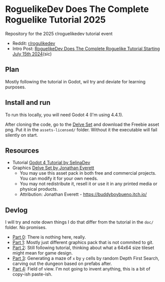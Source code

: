 # RoguelikeDev Does The Complete Roguelike Tutorial 2025

Repository for the 2025 r/roguelikedev tutorial event
 * Reddit: [r/rogulikedev](https://www.reddit.com/r/roguelikedev)
 * Intro Post: [RoguelikeDev Does The Complete Roguelike Tutorial Starting July 15th 2024](https://www.reddit.com/r/roguelikedev/comments/1luh8og/roguelikedev_does_the_complete_roguelike_tutorial/)(sic)

## Plan

Mostly following the tutorial in Godot, wil try and deviate for learning purposes.

## Install and run

To run this locally, you will need Godot 4 (I'm using 4.4.1).

After cloning the code, go to the [Delve Set](https://buddyboybueno.itch.io/delve-set-roguelike-assets) and download the Freebie asset png. Put it in the `assets-licensed/` folder. Without it the executable will fail silently on start.

## Resources

 * Tutorial [Godot 4 Tutorial by SelinaDev](https://selinadev.github.io/05-rogueliketutorial-01/)
 * Graphics [Delve Set by Jonathan Everett](https://buddyboybueno.itch.io/delve-set-roguelike-assets)
 	- You may use this asset pack in both free and commercial projects. You can modify it for your own needs.
 	- You may not redistribute it, resell it or use it in any printed media or physical products.
 	- Attribution: Jonathan Everett - https://buddyboybueno.itch.io/

## Devlog

I will try and note down things I do that differ from the tutorial in the `doc/` folder. No promises.

 * [Part 0](doc/part-0.md): There is nothing here, really.
 * [Part 1](doc/part-1.md): Mostly just different graphics pack that is not commited to git.
 * [Part 2](doc/part-2.md): Still following tutorial, thinking about what a 64x64 size tileset might mean for game design.
 * [Part 3](doc/part-3.md): Generating a maze of `x` by `y` cells by random Depth First Search, carving out the dungeon based on prefabs after.
 * [Part 4](doc/part-4.md): Field of view. I'm not going to invent anything, this is a bit of copy-ish paste-ish.
